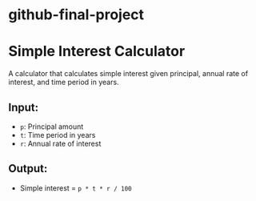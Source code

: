 # github-final-project
# Simple Interest Calculator

A calculator that calculates simple interest given principal, annual rate of interest, and time period in years.

## Input:
- `p`: Principal amount
- `t`: Time period in years
- `r`: Annual rate of interest

## Output:
- Simple interest = `p * t * r / 100`

